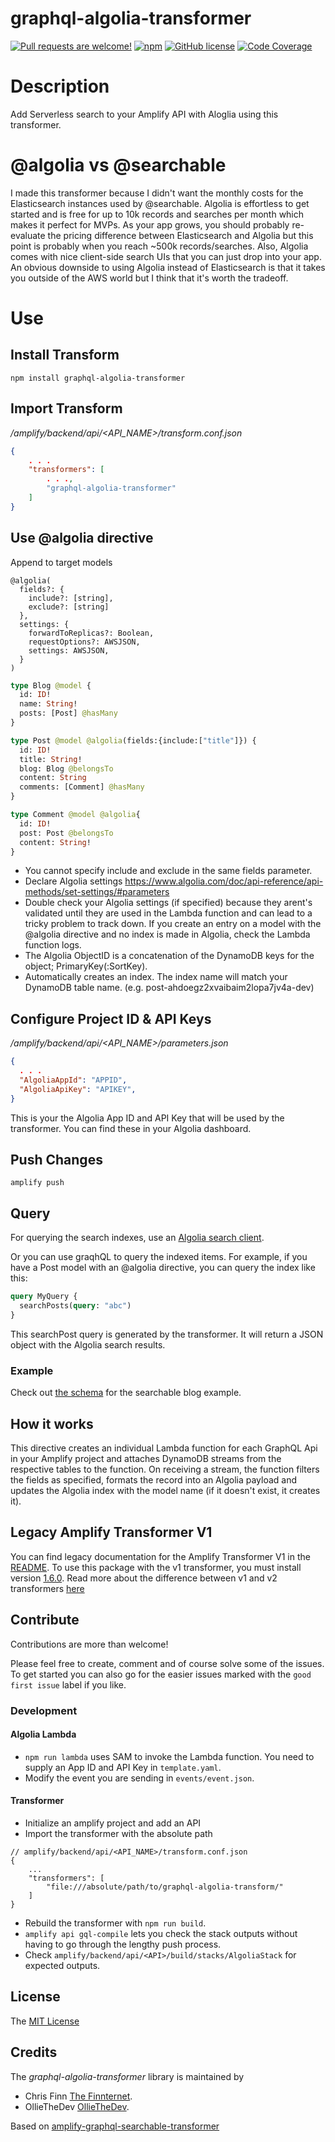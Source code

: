 # graphql-algolia-transformer

[![Pull requests are welcome!](https://img.shields.io/badge/PRs-welcome-brightgreen)](#contribute-)
[![npm](https://img.shields.io/npm/v/graphql-algolia-transformer)](https://www.npmjs.com/package/graphql-algolia-transformer)
[![GitHub license](https://img.shields.io/github/license/thefinnomenon/graphql-algolia-transformer)](https://github.com/thefinnomenon/graphql-algolia-transformer/blob/master/LICENSE)
[![Code Coverage](https://github.com/thefinnomenon/graphql-algolia-transformer/actions/workflows/COVERAGE.yml/badge.svg)](https://github.com/thefinnomenon/graphql-algolia-transformer/actions/workflows/COVERAGE.yml)

# Description
Add Serverless search to your Amplify API with Aloglia using this transformer.

# @algolia vs @searchable
I made this transformer because I didn't want the monthly costs for the Elasticsearch instances used by @searchable. Algolia is effortless to get started and is free for up to 10k records and searches per month which makes it perfect for MVPs. As your app grows, you should probably re-evaluate the pricing difference between Elasticsearch and Algolia but this point is probably when you reach ~500k records/searches. Also, Algolia comes with nice client-side search UIs that you can just drop into your app. An obvious downside to using Algolia instead of Elasticsearch is that it takes you outside of the AWS world but I think that it's worth the tradeoff.

# Use
## Install Transform

`npm install graphql-algolia-transformer`

## Import Transform

*/amplify/backend/api/<API_NAME>/transform.conf.json*

```json
{
    . . .
    "transformers": [
        . . .,
        "graphql-algolia-transformer"
    ]
}
```

## Use @algolia directive

Append to target models
```
@algolia(
  fields?: {
    include?: [string],
    exclude?: [string]
  }, 
  settings: {
    forwardToReplicas?: Boolean, 
    requestOptions?: AWSJSON, 
    settings: AWSJSON,
  }
)
``` 

```graphql
type Blog @model {
  id: ID!
  name: String!
  posts: [Post] @hasMany
}

type Post @model @algolia(fields:{include:["title"]}) {
  id: ID!
  title: String!
  blog: Blog @belongsTo
  content: String
  comments: [Comment] @hasMany
}

type Comment @model @algolia{
  id: ID!
  post: Post @belongsTo
  content: String!
}
```

- You cannot specify include and exclude in the same fields parameter.
- Declare Algolia settings https://www.algolia.com/doc/api-reference/api-methods/set-settings/#parameters
- Double check your Algolia settings (if specified) because they arent's validated until they are used in the Lambda function and can lead to a tricky
  problem to track down. If you create an entry on a model with the @algolia directive and no index is made in Algolia, check the Lambda function logs.
- The Algolia ObjectID is a concatenation of the DynamoDB keys for the object; PrimaryKey(:SortKey).
- Automatically creates an index. The index name will match your DynamoDB table name. (e.g. post-ahdoegz2xvaibaim2lopa7jv4a-dev)

## Configure Project ID & API Keys
*/amplify/backend/api/<API_NAME>/parameters.json*

```json
{
  . . .
  "AlgoliaAppId": "APPID",
  "AlgoliaApiKey": "APIKEY",
}
```
This is your the Algolia App ID and API Key that will be used by the transformer. You can find these in your Algolia dashboard. 

## Push Changes
`amplify push`

## Query
For querying the search indexes, use an [Algolia search client](https://www.algolia.com/developers/#integrations).

Or you can use graqhQL to query the indexed items. For example, if you have a Post model with an @algolia directive, you can query the index like this:

```graphql
query MyQuery {
  searchPosts(query: "abc")
}
```
This searchPost query is generated by the transformer. It will return a JSON object with the Algolia search results. 

### Example
Check out [the schema](./examples/blog-v2/amplify/backend/api/blog/schema.graphql) for the searchable blog example.

## How it works
This directive creates an individual Lambda function for each GraphQL Api in your Amplify project and attaches DynamoDB streams from the respective tables to the function. On receiving a stream, the function filters the fields as specified, formats the record into an Algolia payload and updates the Algolia index with the model name (if it doesn't exist, it creates it).

## Legacy Amplify Transformer V1
You can find legacy documentation for the Amplify Transformer V1 in the [README](https://github.com/thefinnomenon/graphql-algolia-transformer/blob/b390b1fcbb9facc87fb575d2d9cb615aad3231db/README.md). To use this package with the v1 transformer, you must install version [1.6.0](https://www.npmjs.com/package/graphql-algolia-transformer/v/1.6.0). Read more about the difference between v1 and v2 transformers [here](https://docs.amplify.aws/cli/migration/transformer-migration/)

## Contribute
Contributions are more than welcome!

Please feel free to create, comment and of course solve some of the issues. To get started you can also go for the easier issues marked with the `good first issue` label if you like.

### Development
#### Algolia Lambda
- `npm run lambda` uses SAM to invoke the Lambda function. You need to supply an App ID and API Key in `template.yaml`.
- Modify the event you are sending in `events/event.json`.

#### Transformer
- Initialize an amplify project and add an API
- Import the transformer with the absolute path
```
// amplify/backend/api/<API_NAME>/transform.conf.json
{
    ...
    "transformers": [
        "file:///absolute/path/to/graphql-algolia-transform/"
    ]
}
```
- Rebuild the transformer with `npm run build`.
- `amplify api gql-compile` lets you check the stack outputs without having to go through the lengthy push process.
- Check `amplify/backend/api/<API>/build/stacks/AlgoliaStack` for expected outputs.

## License
The [MIT License](LICENSE)

## Credits

The _graphql-algolia-transformer_ library is maintained by 
- Chris Finn [The Finnternet](https://thefinnternet.com).
- OllieTheDev [OllieTheDev](https://olliecodes.com).

Based on [amplify-graphql-searchable-transformer](https://github.com/aws-amplify/amplify-category-api/tree/main/packages/amplify-graphql-searchable-transformer)

